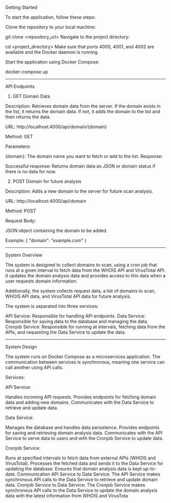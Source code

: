 Getting Started


To start the application, follow these steps:


Clone the repository to your local machine:


git clone <repository_url>
Navigate to the project directory:


cd <project_directory>
Make sure that ports 4000, 4001, and 4002 are available and the Docker daemon is running.

Start the application using Docker Compose:


docker-compose up

************************************************************************************************************************************************************************************************************************


API Endpoints


1. GET Domain Data

Description: Retrieves domain data from the server. If the domain exists in the list, it returns the domain data. If not, it adds the domain to the list and then returns the data.

URL: http://localhost:4000/api/domain/{domain}

Method: GET

Parameters:

{domain}: The domain name you want to fetch or add to the list.
Response:

Successful response: Returns domain data as JSON or domain status if there is no data for now.






2. POST Domain for future analysis


Description: Adds a new domain to the server for future scan analysis.

URL: http://localhost:4000/api/domain

Method: POST

Request Body:

JSON object containing the domain to be added.


Example:  { "domain": "example.com" }


************************************************************************************************************************************************************************************************************************



System Overview




The system is designed to collect domains to scan, using a cron job that runs at a given interval to fetch data from the WHOIS API and VirusTotal API. It updates the domain analysis data and provides access to this data when a user requests domain information.

Additionally, the system collects request data, a list of domains to scan, WHOIS API data, and VirusTotal API data for future analysis.

The system is separated into three services:

API Service: Responsible for handling API endpoints.
Data Service: Responsible for saving data to the database and managing the data.
Cronjob Service: Responsible for running at intervals, fetching data from the APIs, and requesting the Data Service to update the data.



************************************************************************************************************************************************************************************************************************


System Design




The system runs on Docker Compose as a microservices application. The communication between services is synchronous, meaning one service can call another using API calls.

Services:



API Service:


Handles incoming API requests.
Provides endpoints for fetching domain data and adding new domains.
Communicates with the Data Service to retrieve and update data.



Data Service:


Manages the database and handles data persistence.
Provides endpoints for saving and retrieving domain analysis data.
Communicates with the API Service to serve data to users and with the Cronjob Service to update data.




Cronjob Service:


Runs at specified intervals to fetch data from external APIs (WHOIS and VirusTotal).
Processes the fetched data and sends it to the Data Service for updating the database.
Ensures that domain analysis data is kept up-to-date.
Communication
API Service to Data Service: The API Service makes synchronous API calls to the Data Service to retrieve and update domain data.
Cronjob Service to Data Service: The Cronjob Service makes synchronous API calls to the Data Service to update the domain analysis data with the latest information from WHOIS and VirusTota
